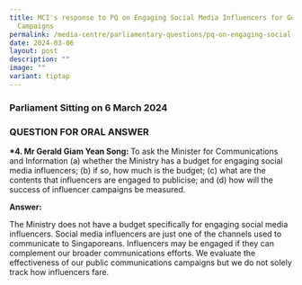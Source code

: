 ```yaml
---
title: MCI's response to PQ on Engaging Social Media Influencers for Government
  Campaigns
permalink: /media-centre/parliamentary-questions/pq-on-engaging-social-media-influencers-for-campaigns/
date: 2024-03-06
layout: post
description: ""
image: ""
variant: tiptap
---
```

<h3>Parliament Sitting on 6 March 2024</h3>
<h3>QUESTION FOR ORAL ANSWER</h3>
<p><strong>*4. Mr Gerald Giam Yean Song: </strong>To ask the Minister for
Communications and Information (a) whether the Ministry has a budget for
engaging social media influencers; (b) if so, how much is the budget; (c)
what are the contents that influencers are engaged to publicise; and (d)
how will the success of influencer campaigns be measured.</p>
<p><strong>Answer:</strong>
</p>
<p>The Ministry does not have a budget specifically for engaging social media
influencers. Social media influencers are just one of the channels used
to communicate to Singaporeans. Influencers may be engaged if they can
complement our broader communications efforts. We evaluate the effectiveness
of our public communications campaigns but we do not solely track how influencers
fare.</p>